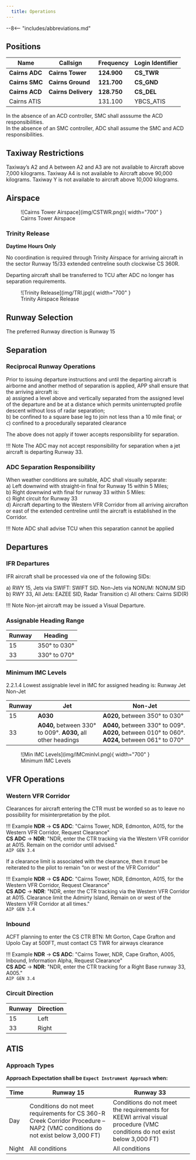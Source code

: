 ```yaml
---
  title: Operations
---
```


--8<-- "includes/abbreviations.md"

## Positions

| Name               | Callsign       | Frequency        | Login Identifier                         |
| ------------------ | -------------- | ---------------- | ---------------------------------------- |
| **Cairns ADC**    | **Cairns Tower**   | **124.900**          |  **CS_TWR**                  |
| **Cairns SMC**    | **Cairns Ground**   | **121.700**          |  **CS_GND**                  |
| **Cairns ACD**    | **Cairns Delivery**   | **128.750**          |  **CS_DEL**                  |
| Cairns ATIS        |                | 131.100          | YBCS_ATIS                                |

In the absence of an ACD controller, SMC shall asssume the ACD responsibilities.  
In the absence of an SMC controller, ADC shall assume the SMC and ACD responsibilities.

## Taxiway Restrictions
Taxiway’s A2 and A between A2 and A3 are not available to Aircraft above 7,000 kilograms. Taxiway A4 is not available to Aircraft above 90,000 kilograms. Taxiway Y is not available to aircraft above 10,000 kilograms.

## Airspace

<figure markdown>
![Cairns Tower Airspace](img/CSTWR.png){ width="700" }
  <figcaption>Cairns Tower Airspace</figcaption>
</figure>

### Trinity Release

**Daytime Hours Only**

No coordination is required through Trinity Airspace for arriving aircraft in the sector Runway 15/33 extended centreline south clockwise CS 360R.  

Departing aircraft shall be transferred to TCU after ADC no longer has separation requirements.  

<figure markdown>
![Trinity Release](img/TRI.jpg){ width="700" }
  <figcaption>Trinity Airspace Release</figcaption>
</figure>

## Runway Selection

The preferred Runway direction is Runway 15 

## Separation

### Reciprocal Runway Operations

Prior to issuing departure instructions and until the departing aircraft is airborne and another method of separation is applied, APP shall ensure that the arriving aircraft is:  
a) assigned a level above and vertically separated from the assigned level of the departure and be at a distance which permits uninterrupted profile descent without loss of radar separation;  
b) be confined to a square base leg to join not less than a 10 mile final; or  
c) confined to a procedurally separated clearance  

The above does not apply if tower accepts responsibility for separation.

!!! Note
    The ADC may not accept responsibility for separation when a jet aircraft is departing Runway 33.

### ADC Separation Responsibility

When weather conditions are suitable, ADC shall visually separate:  
a) Left downwind with straight-in final for Runway 15 within 5 Miles;  
b) Right downwind with final for runway 33 within 5 Miles:  
c) Right circuit for Runway 33  
d) Aircraft departing to the Western VFR Corridor from all arriving aircrafton or east of the extended centreline until the aircraft is established in the Corridor.

!!! Note 
    ADC shall advise TCU when this separation cannot be applied

## Departures

### IFR Departures

IFR aircraft shall be processed via one of the following SIDs:

a) RWY 15, Jets via SWIFT: SWIFT SID. Non-Jets via NONUM: NONUM
SID
b) RWY 33, All Jets: EAZEE SID, Radar Transition
c) All others: Cairns SID(R)

!!! Note
    Non-jet aircraft may be issued a Visual Departure.

### Assignable Heading Range

| Runway | Heading |
| ----------------- | ---------------|
| 15                | 350° to 030°   |
| 33                | 330° to 070° |

### Minimum IMC Levels
2.2.1.4 Lowest assignable level in IMC for assigned heading is:
Runway Jet Non-Jet

| Runway | Jet | Non-Jet|
| ------ | -------- | -------|
| 15     | **A030** | **A020,** between 350° to 030° |
| 33     | **A040,** between 330° to 009°.  **A030,** all other headings | **A040,** between 330° to 009°.  **A020,** between 010° to 060°.  **A024,** between 061° to 070° |

<figure markdown>
![Min IMC Levels](img/IMCminlvl.png){ width="700" }
  <figcaption>Minimum IMC Levels</figcaption>
</figure>

## VFR Operations

### Western VFR Corridor

Clearances for aircraft entering the CTR must be worded so as to leave no possibility for misinterpretation by the pilot.

!!! Example
    **NDR** -> **CS ADC**: "Cairns Tower, NDR, Edmonton, A015, for the Western VFR Corridor, Request Clearance"  
    **CS ADC** -> **NDR**: "NDR, enter the CTR tracking via the Western VFR corridor at A015. Remain on the corridor until advised."    
    `AIP GEN 3.4`

If a clearance limit is associated with the clearance, then it must be reiterated to the pilot to remain “on or west of the VFR Corridor”

!!! Example
    **NDR** -> **CS ADC**: "Cairns Tower, NDR, Edmonton, A015, for the Western VFR Corridor, Request Clearance"  
    **CS ADC** -> **NDR**: "NDR, enter the CTR tracking via the Western VFR Corridor at A015. Clearance limit the Admirty Island, Remain on or west of the Western VFR Corridor at all times."  
    `AIP GEN 3.4`

### Inbound

ACFT planning to enter the CS CTR BTN: Mt Gorton, Cape Grafton and Upolo Cay at 500FT, must contact CS TWR for airways clearance

!!! Example
    **NDR** -> **CS ADC**: "Cairns Tower, NDR, Cape Grafton, A005, Inbound, Information Alpha, Request Clearance"  
    **CS ADC** -> **NDR**: "NDR, enter the CTR tracking for a Right Base runway 33, A005."  
    `AIP GEN 3.4`

### Circuit Direction

| Runway | Direction |
| ----------------- | ---------------|
| 15                | Left  |
| 33                | Right |

## ATIS
### Approach Types

**Approach Expectation shall be `Expect Instrument Approach` when:**

| Time           | Runway 15     | Runway 33                             |
| ------| -------------- | -------------------------------------|
| Day   | Conditions do not meet requirements for CS 360-R Creek Corridor Procedure – NAP2 (VMC conditions do not exist below 3,000 FT)        | Conditions do not meet the requirements for KEEWI arrival visual procedure (VMC conditions do not exist below 3,000 FT) |
| Night | All conditions        | All conditions |